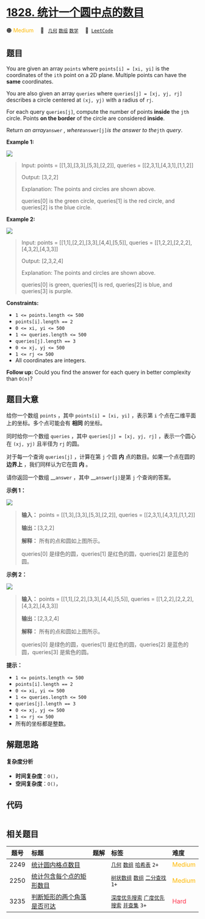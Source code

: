 # [1828. 统计一个圆中点的数目](https://leetcode.com/problems/queries-on-number-of-points-inside-a-circle)

🟠 <font color=#ffb800>Medium</font>&emsp; 🔖&ensp; [`几何`](/leetcode/outline/tag/geometry.md) [`数组`](/leetcode/outline/tag/array.md) [`数学`](/leetcode/outline/tag/math.md)&emsp; 🔗&ensp;[`LeetCode`](https://leetcode.com/problems/queries-on-number-of-points-inside-a-circle)


## 题目

You are given an array `points` where `points[i] = [xi, yi]` is the
coordinates of the `ith` point on a 2D plane. Multiple points can have the
**same** coordinates.

You are also given an array `queries` where `queries[j] = [xj, yj, rj]`
describes a circle centered at `(xj, yj)` with a radius of `rj`.

For each query `queries[j]`, compute the number of points **inside** the `jth`
circle. Points **on the border** of the circle are considered **inside**.

Return _an array_`answer` _, where_`answer[j]`_is the answer to the_`jth`
_query_.



**Example 1:**

![](https://assets.leetcode.com/uploads/2021/03/25/chrome_2021-03-25_22-34-16.png)

> Input: points = [[1,3],[3,3],[5,3],[2,2]], queries = [[2,3,1],[4,3,1],[1,1,2]]
> 
> Output: [3,2,2]
> 
> Explanation: The points and circles are shown above.
> 
> queries[0] is the green circle, queries[1] is the red circle, and queries[2] is the blue circle.

**Example 2:**

![](https://assets.leetcode.com/uploads/2021/03/25/chrome_2021-03-25_22-42-07.png)

> Input: points = [[1,1],[2,2],[3,3],[4,4],[5,5]], queries = [[1,2,2],[2,2,2],[4,3,2],[4,3,3]]
> 
> Output: [2,3,2,4]
> 
> Explanation: The points and circles are shown above.
> 
> queries[0] is green, queries[1] is red, queries[2] is blue, and queries[3] is purple.

**Constraints:**

  * `1 <= points.length <= 500`
  * `points[i].length == 2`
  * `0 <= x​​​​​​i, y​​​​​​i <= 500`
  * `1 <= queries.length <= 500`
  * `queries[j].length == 3`
  * `0 <= xj, yj <= 500`
  * `1 <= rj <= 500`
  * All coordinates are integers.



**Follow up:** Could you find the answer for each query in better complexity
than `O(n)`?


## 题目大意

给你一个数组 `points` ，其中 `points[i] = [xi, yi]` ，表示第 `i` 个点在二维平面上的坐标。多个点可能会有 **相同**
的坐标。

同时给你一个数组 `queries` ，其中 `queries[j] = [xj, yj, rj]` ，表示一个圆心在 `(xj, yj)` 且半径为
`rj` 的圆。

对于每一个查询 `queries[j]` ，计算在第 `j` 个圆 **内** 点的数目。如果一个点在圆的 **边界上** ，我们同样认为它在圆 **内**
。

请你返回一个数组 __`answer` ，其中 __`answer[j]`是第 `j` 个查询的答案。

**示例 1：**

![](https://assets.leetcode.com/uploads/2021/03/25/chrome_2021-03-25_22-34-16.png)

> 
> 
> 
> 
> 
> **输入：** points = [[1,3],[3,3],[5,3],[2,2]], queries = [[2,3,1],[4,3,1],[1,1,2]]
> 
> **输出：**[3,2,2]
> 
> **解释：** 所有的点和圆如上图所示。
> 
> queries[0] 是绿色的圆，queries[1] 是红色的圆，queries[2] 是蓝色的圆。
> 
> 

**示例 2：**

![](https://assets.leetcode.com/uploads/2021/03/25/chrome_2021-03-25_22-42-07.png)

> 
> 
> 
> 
> 
> **输入：** points = [[1,1],[2,2],[3,3],[4,4],[5,5]], queries = [[1,2,2],[2,2,2],[4,3,2],[4,3,3]]
> 
> **输出：**[2,3,2,4]
> 
> **解释：** 所有的点和圆如上图所示。
> 
> queries[0] 是绿色的圆，queries[1] 是红色的圆，queries[2] 是蓝色的圆，queries[3] 是紫色的圆。
> 
> 

**提示：**

  * `1 <= points.length <= 500`
  * `points[i].length == 2`
  * `0 <= x​​​​​​i, y​​​​​​i <= 500`
  * `1 <= queries.length <= 500`
  * `queries[j].length == 3`
  * `0 <= xj, yj <= 500`
  * `1 <= rj <= 500`
  * 所有的坐标都是整数。


## 解题思路

#### 复杂度分析

- **时间复杂度**：`O()`，
- **空间复杂度**：`O()`，

## 代码

```javascript

```

## 相关题目

<!-- prettier-ignore -->
| 题号 | 标题 | 题解 | 标签 | 难度 |
| :------: | :------ | :------: | :------ | :------ |
| 2249 | [统计圆内格点数目](https://leetcode.com/problems/count-lattice-points-inside-a-circle) |  |  [`几何`](/leetcode/outline/tag/geometry.md) [`数组`](/leetcode/outline/tag/array.md) [`哈希表`](/leetcode/outline/tag/hash-table.md) `2+` | <font color=#ffb800>Medium</font> |
| 2250 | [统计包含每个点的矩形数目](https://leetcode.com/problems/count-number-of-rectangles-containing-each-point) |  |  [`树状数组`](/leetcode/outline/tag/binary-indexed-tree.md) [`数组`](/leetcode/outline/tag/array.md) [`二分查找`](/leetcode/outline/tag/binary-search.md) `1+` | <font color=#ffb800>Medium</font> |
| 3235 | [判断矩形的两个角落是否可达](https://leetcode.com/problems/check-if-the-rectangle-corner-is-reachable) |  |  [`深度优先搜索`](/leetcode/outline/tag/depth-first-search.md) [`广度优先搜索`](/leetcode/outline/tag/breadth-first-search.md) [`并查集`](/leetcode/outline/tag/union-find.md) `3+` | <font color=#ff334b>Hard</font> |

<style>
.blue {
    background-color: #096dd9;
    padding: 0.25rem 0.5rem;
    margin: 0;
    font-size: 0.85em;
    border-radius: 3px;
    color: white;
    font-weight: 500;
}
table th:first-of-type { width: 10%; }
table th:nth-of-type(2) { width: 35%; }
table th:nth-of-type(3) { width: 10%; }
table th:nth-of-type(4) { width: 35%; }
table th:nth-of-type(5) { width: 10%; }
</style>
